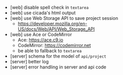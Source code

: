 - [web] disable spell check in `textarea`
- [web] use cicada's html output
- [web] use Web Storage API to save project session
  - https://developer.mozilla.org/en-US/docs/Web/API/Web_Storage_API
- [web] use Ace or CodeMirror
  - Ace: https://ace.c9.io
  - CodeMirror: https://codemirror.net
  - be able to fallback to `textarea`
- [server] schema for the model of `api/project`
- [server] better log
- [server] error handling in server and api code
